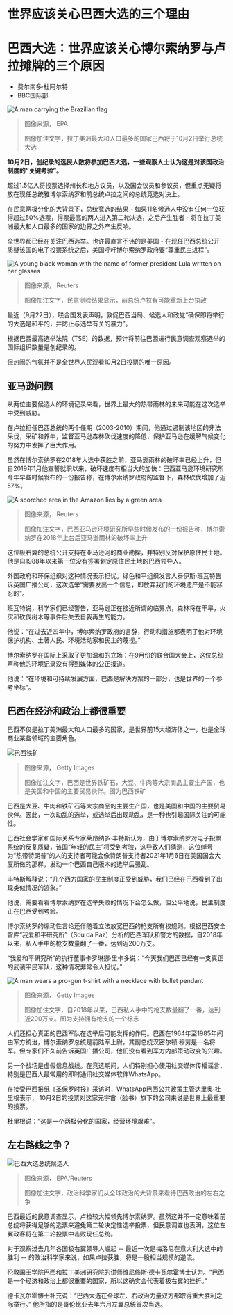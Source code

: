 # 世界应该关心巴西大选的三个理由

#  巴西大选：世界应该关心博尔索纳罗与卢拉摊牌的三个原因

  * 费尔南多·杜阿尔特 
  * BBC国际部 


![A man carrying the Brazilian flag](_126870295_4d3ac7aa-a9f4-496f-829e-5df959a319b3.jpg)

> 图像来源，  EPA
>
> 图像加注文字，拉丁美洲最大和人口最多的国家巴西将于10月2日举行总统大选

**10月2日，创纪录的选民人数将参加巴西大选，一些观察人士认为这是对该国政治制度的“关键考验”。**

超过1.5亿人将投票选择州长和地方议员，以及国会议员和参议员，但重点无疑将放在现任总统雅博尔索纳罗和前总统卢拉之间的总统竞选对决上。

在民意两极分化的大背景下，总统竞选的结果 - 如果11名候选人中没有任何一位获得超过50%选票，得票最高的两人进入第二轮决选，之后产生胜者 - 将在拉丁美洲最大和人口最多的国家的边界之外产生反响。

全世界都已经在关注巴西选举。也许最直言不讳的是美国 - 在现任巴西总统公开质疑该国的电子投票系统之后，美国呼吁博尔索纳罗政府要“尊重民主进程”。

![A young black woman with the name of former president Lula written on her glasses](_126870297_3424f7bb-e440-4da1-8901-ed54cce2d0b6.jpg)

> 图像来源，  Reuters
>
> 图像加注文字，民意测验结果显示，前总统卢拉有可能重新上台执政

最近（9月22日），联合国发表声明，敦促巴西当局、候选人和政党“确保即将举行的大选是和平的，并防止与选举有关的暴力”。

根据巴西最高选举法院（TSE）的数据，预计将前往巴西进行民意调查观察选举的国际组织数量是创纪录的。

但热闹的气氛并不是全世界人民观看10月2日投票的唯一原因。

##  亚马逊问题

从两位主要候选人的环境记录来看，世界上最大的热带雨林的未来可能在这次选举中受到威胁。

在卢拉担任巴西总统的两个任期（2003-2010）期间，他通过遏制该地区的非法采伐，采矿和养牛，监督亚马逊森林砍伐速度的降低，保护亚马逊在缓解气候变化的努力中发挥了巨大作用。

虽然在博尔索纳罗在2018年大选中获胜之前，亚马逊雨林的破坏率已经上升，但自2019年1月他宣誓就职以来，破坏速度有相当大的加快：巴西亚马逊环境研究所今年早些时候发布的一份报告称，在博尔索纳罗政府的监督下，森林砍伐增加了近57%。

![A scorched area in the Amazon lies by a green area](_126870303_a304d14f-a6c4-4c07-977d-81ce3d867a5d.jpg)

> 图像来源，  Reuters
>
> 图像加注文字，巴西亚马逊环境研究所早些时候发布的一份报告称，博尔索纳罗在2018年上台后亚马逊雨林的破坏率上升

这位极右翼的总统公开支持在亚马逊河的商业勘探，并特别反对保护原住民土地。他是自1988年以来第一位没有签署划定原住民土地的巴西领导人。

外国政府和环保组织对这种情况表示担忧。绿色和平组织发言人泰伊斯·班瓦特告诉英国广播公司，这次选举“需要发出一个信息，即放弃我们的环境遗产是不能容忍的”。

班瓦特说，科学家们已经警告，亚马逊正在接近所谓的临界点，森林将在干旱，火灾和砍伐树木等事件后失去自我再生的能力。

他说：“在过去近四年中，博尔索纳罗政府的言辞，行动和措施都表明了他对环境保护机构、土著人民、环境活动家和民主的蔑视。”

博尔索纳罗在国际上采取了更加温和的立场：在9月份的联合国大会上，这位总统声称他的环境记录没有得到媒体的公正报道。

他说：“在环境和可持续发展方面，巴西是解决方案的一部分，也是世界的一个参考坐标”。

##  巴西在经济和政治上都很重要

巴西不仅是拉丁美洲最大和人口最多的国家，是世界前15大经济体之一，也是全球商业某些领域的主要角色。

![巴西铁矿](_126871668_9ad3b7c8-8bee-4735-bc14-97af70a0958f.jpg)

> 图像来源，  Getty Images
>
> 图像加注文字，巴西是世界铁矿石，大豆、牛肉等大宗商品主要生产国，也是美国和中国的主要贸易伙伴。图为巴西铁矿

巴西是大豆、牛肉和铁矿石等大宗商品的主要生产国，也是美国和中国的主要贸易伙伴。因此，一次动乱的选举，或选举后出现动乱，是一种也引起国际关注的可能性。

巴西社会学家和国际关系专家莱昂纳多·丰特斯认为，由于博尔索纳罗对电子投票系统的反复质疑，该国“年轻的民主”将受到考验，这导致人们猜测，这位绰号为“热带特朗普”的人的支持者可能会像特朗普支持者2021年1月6日在美国国会大厦所做的那样，发动一个巴西自己版本的选举后骚乱。

丰特斯解释说：“几个西方国家的民主制度正受到威胁，我们已经在巴西看到了出现类似情况的迹象。”

他说，需要看看博尔索纳罗在选举失败的情况下会怎么做，但公平地说，民主制度正在巴西受到考验。

博尔索纳罗的煽动性言论还伴随着立法放宽巴西的枪支所有权规则。根据巴西安全智库“我爱和平研究所”（Sou da Paz）分析的巴西军队和警方的数据，自2018年以来，私人手中的枪支数量翻了一番，达到近200万支。

“我爱和平研究所”的执行董事卡罗琳娜·里卡多说：“今天我们巴西已经有一支真正的武装平民军队，这种情况非常令人担忧。”

![A man wears a pro-gun t-shirt with a necklace with bullet pendant](_126871670_c15ca51f-6407-414f-a9f9-c1d7284e8683.jpg)

> 图像来源，  Getty Images
>
> 图像加注文字，自2018年以来，巴西私人手中的枪支数量翻了一番，达到近200万支。图为支持拥有枪支的一个标志

人们还担心真正的巴西军队在选举后可能发挥的作用。巴西在1964年至1985年间由军方统治，博尔索纳罗总统是前陆军上尉，其副总统汉密尔顿·穆劳是一名将军。但专家们不久前告诉英国广播公司，他们没有看到军方内部策动政变的兴趣。

另一个战场是虚假信息战线。在竞选期间，人们特别担心使用社交媒体传播谣言，特别是巴西人最常用的即时通讯社交媒体软件WhatsApp。

在接受巴西报纸《圣保罗时报》采访时，WhatsApp巴西公共政策主管达里奥·杜里根表示， 10月2日的投票对这家元宇宙（脸书）旗下的公司来说是世界上最重要的投票。

杜里根说：“这是一个两极分化的国家，经营环境艰难”。

##  左右路线之争？

![巴西大选总统候选人](_126870301_5c7ff242-d9bd-48f9-8bb8-0aff6d7ddd19.jpg)

> 图像来源，  EPA/Reuters
>
> 图像加注文字，政治科学家们从全球政治的大背景来看待巴西政治的左右之争

巴西最近的民意调查显示，卢拉较大幅领先博尔索纳罗。虽然这并不一定意味着前总统将获得足够的选票来避免第二轮决定性选举投票，但民意调查也表明，这位左翼政客将在第二轮投票中击败现任总统。

对于观察过去几年各国极右翼领导人崛起 -- 最近一次是梅洛尼在意大利大选中的胜利 -- 的政治科学家来说，如果卢拉获胜，将是一股相当规模的逆流。

伦敦国王学院巴西和拉丁美洲研究院的讲师维尼修斯·德卡瓦尔霍博士认为。“巴西是一个经济和政治上都很重要的国家，所以这确实会代表着极右翼的挫折。”

德卡瓦尔霍博士补充说：“巴西大选在全球左、右政治力量双方都取得重大胜利之际举行。” 他所指的是哥伦比亚去年六月左翼总统首次当选。


